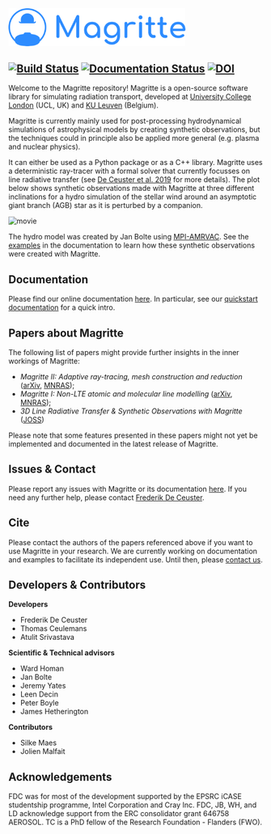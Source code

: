 <img src="docs/src/images/Magritte_logo_plain.svg" alt="logo" width="350"/>

[![Build Status](https://travis-ci.com/Magritte-code/Magritte.svg?branch=master)](https://travis-ci.com/Magritte-code/Magritte)
[![Documentation Status](https://readthedocs.org/projects/magritte/badge/?version=stable)](https://magritte.readthedocs.io/en/stable/?badge=stable)
[![DOI](https://joss.theoj.org/papers/10.21105/joss.03905/status.svg)](https://doi.org/10.21105/joss.03905)
---

Welcome to the Magritte repository! Magritte is a open-source software library for
simulating radiation transport, developed at
[University College London](https://www.ucl.ac.uk/) (UCL, UK) and
[KU Leuven](https://www.kuleuven.be/english/) (Belgium).

Magritte is currently mainly used for post-processing hydrodynamical simulations of
astrophysical models by creating synthetic observations, but the techniques could
in principle also be applied more general (e.g. plasma and nuclear physics).  

It can either be used as a Python package or as a C++ library.
Magritte uses a deterministic ray-tracer with a formal solver that currently focusses on
line radiative transfer (see
[De Ceuster et al. 2019](https://ui.adsabs.harvard.edu/abs/2020MNRAS.492.1812D/abstract)
for more details). The plot below shows synthetic observations made with
Magritte at three different inclinations for a hydro simulation of the stellar wind around
an asymptotic giant branch (AGB) star as it is perturbed by a companion.

<img src="docs/src/_static/movie.gif" alt="movie"/>

The hydro model was created by Jan Bolte using [MPI-AMRVAC](http://amrvac.org/). See the
[examples](https://magritte.readthedocs.io/en/latest/1_examples/index.html) in the
documentation to learn how these synthetic observations were created with Magritte.


## Documentation
Please find our online documentation [here](https://magritte.readthedocs.io).
In particular, see our
[quickstart documentation](https://magritte.readthedocs.io/en/latest/0_getting_started/0_quickstart.html)
for a quick intro.


## Papers about Magritte
The following list of papers might provide further insights in the inner workings of
Magritte:
* _Magritte II: Adaptive ray-tracing, mesh construction and reduction_
([arXiv](https://arxiv.org/abs/2011.14998), [MNRAS](https://doi.org/10.1093/mnras/staa3199));
* _Magritte I: Non-LTE atomic and molecular line modelling_
([arXiv](https://arxiv.org/abs/1912.08445),
[MNRAS](https://doi.org/10.1093/mnras/stz3557));
* _3D Line Radiative Transfer & Synthetic Observations with
Magritte_ ([JOSS](https://doi.org/10.21105/joss.03905))

Please note that some features presented in these papers might not yet be implemented
and documented in the latest release of Magritte.


## Issues & Contact
Please report any issues with Magritte or its documentation
[here](https://github.com/UCL/Magritte/issues).
If you need any further help, please contact
[Frederik De Ceuster](https://freddeceuster.github.io/).


## Cite
Please contact the authors of the papers referenced above if you want to use
Magritte in your research. We are currently working on documentation and
examples to facilitate its independent use. Until then, please
[contact us](https://freddeceuster.github.io/).


## Developers & Contributors
**Developers**
* Frederik De Ceuster
* Thomas Ceulemans
* Atulit Srivastava

**Scientific & Technical advisors**
* Ward Homan
* Jan Bolte
* Jeremy Yates
* Leen Decin
* Peter Boyle
* James Hetherington

**Contributors**
* Silke Maes
* Jolien Malfait


## Acknowledgements
FDC was for most of the development supported by the EPSRC iCASE studentship programme, Intel Corporation and Cray Inc.
FDC, JB, WH, and LD acknowledge support from the ERC consolidator grant 646758 AEROSOL.
TC is a PhD fellow of the Research Foundation - Flanders (FWO).